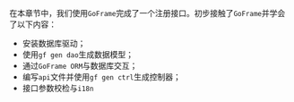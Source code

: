 在本章节中，我们使用`GoFrame`完成了一个注册接口。初步接触了`GoFrame`并学会了以下内容：
- 安装数据库驱动；
- 使用`gf gen dao`生成数据模型；
- 通过`GoFrame ORM`与数据库交互；
- 编写`api`文件并使用`gf gen ctrl`生成控制器；
- 接口参数校检与`i18n`